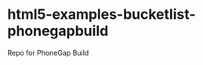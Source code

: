html5-examples-bucketlist-phonegapbuild
=======================================

Repo for PhoneGap Build
